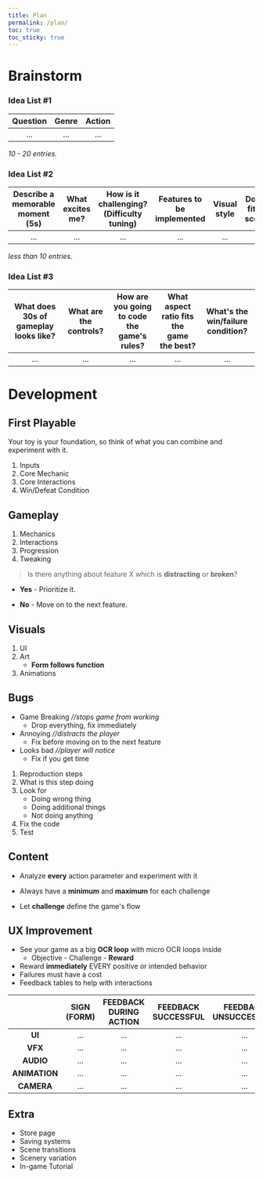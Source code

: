 ```yaml
---
title: Plan
permalink: /plan/
toc: true
toc_sticky: true
---
```




# Brainstorm

### Idea List #1

| Question | Genre | Action |
| :------: | :---: | :----: |
|   ...    |  ...  |  ...   |

*10 - 20 entries.*



### Idea List #2

| Describe a memorable moment (5s) | What excites me? | How is it challenging? (Difficulty tuning) | Features to be implemented | Visual style | Does it fit the scope? |
| :------------------------------: | :--------------: | :----------------------------------------: | :------------------------: | :----------: | :--------------------: |
|               ...                |       ...        |                    ...                     |            ...             |     ...      |          ...           |

*less than 10 entries.*



### Idea List #3

| What does 30s of gameplay looks like? | What are the controls? | How are you going to code the game's rules? | What aspect ratio fits the game the best? | What's the win/failure condition? |
| :-----------------------------------: | :--------------------: | :-----------------------------------------: | :---------------------------------------: | :-------------------------------: |
|                  ...                  |          ...           |                     ...                     |                    ...                    |                ...                |



# Development

## First Playable

Your toy is your foundation, so think of what you can combine and experiment with it.


1. Inputs
2. Core Mechanic
3. Core Interactions
4. Win/Defeat Condition



## Gameplay

1. Mechanics
2. Interactions
3. Progression
4. Tweaking



> Is there anything about feature X which is **distracting** or **broken**?

- **Yes** - Prioritize it.

- **No** - Move on to the next feature.



## Visuals

1. UI
2. Art
   - **Form follows function**
3. Animations



## Bugs

- Game Breaking *//stops game from working*
  - Drop everything, fix immediately
- Annoying *//distracts the player*
  - Fix before moving on to the next feature
- Looks bad *//player will notice*
  - Fix if you get time



1. Reproduction steps
2. What is this step doing
3. Look for
   - Doing wrong thing
   - Doing additional things
   - Not doing anything
4. Fix the code
5. Test



## Content

- Analyze **every** action parameter and experiment with it

- Always have a **minimum** and **maximum** for each challenge

- Let **challenge** define the game's flow

  

## UX Improvement

- See your game as a big **OCR loop** with micro OCR loops inside
  - Objective - Challenge - **Reward**
- Reward **immediately** EVERY positive or intended behavior
- Failures must have a cost
- Feedback tables to help with interactions

|               | SIGN (FORM) | FEEDBACK DURING ACTION | FEEDBACK SUCCESSFUL | FEEDBACK UNSUCCESSFUL |
| :-----------: | :---------: | :--------------------: | :-----------------: | :-------------------: |
|    **UI**     |     ...     |          ...           |         ...         |          ...          |
|    **VFX**    |     ...     |          ...           |         ...         |          ...          |
|   **AUDIO**   |     ...     |          ...           |         ...         |          ...          |
| **ANIMATION** |     ...     |          ...           |         ...         |          ...          |
|  **CAMERA**   |     ...     |          ...           |         ...         |          ...          |



## Extra

- Store page
- Saving systems
- Scene transitions
- Scenery variation
- In-game Tutorial
